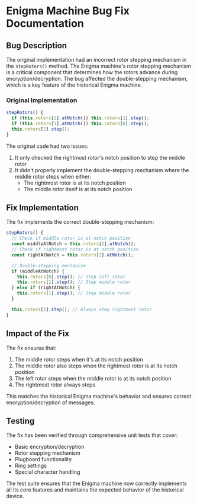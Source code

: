 # Enigma Machine Bug Fix Documentation

## Bug Description

The original implementation had an incorrect rotor stepping mechanism in the `stepRotors()` method. The Enigma machine's rotor stepping mechanism is a critical component that determines how the rotors advance during encryption/decryption. The bug affected the double-stepping mechanism, which is a key feature of the historical Enigma machine.

### Original Implementation

```javascript
stepRotors() {
  if (this.rotors[2].atNotch()) this.rotors[1].step();
  if (this.rotors[1].atNotch()) this.rotors[0].step();
  this.rotors[2].step();
}
```

The original code had two issues:

1. It only checked the rightmost rotor's notch position to step the middle rotor
2. It didn't properly implement the double-stepping mechanism where the middle rotor steps when either:
   - The rightmost rotor is at its notch position
   - The middle rotor itself is at its notch position

## Fix Implementation

The fix implements the correct double-stepping mechanism:

```javascript
stepRotors() {
  // Check if middle rotor is at notch position
  const middleAtNotch = this.rotors[1].atNotch();
  // Check if rightmost rotor is at notch position
  const rightAtNotch = this.rotors[2].atNotch();

  // Double-stepping mechanism
  if (middleAtNotch) {
    this.rotors[0].step(); // Step left rotor
    this.rotors[1].step(); // Step middle rotor
  } else if (rightAtNotch) {
    this.rotors[1].step(); // Step middle rotor
  }

  this.rotors[2].step(); // Always step rightmost rotor
}
```

## Impact of the Fix

The fix ensures that:

1. The middle rotor steps when it's at its notch position
2. The middle rotor also steps when the rightmost rotor is at its notch position
3. The left rotor steps when the middle rotor is at its notch position
4. The rightmost rotor always steps

This matches the historical Enigma machine's behavior and ensures correct encryption/decryption of messages.

## Testing

The fix has been verified through comprehensive unit tests that cover:

- Basic encryption/decryption
- Rotor stepping mechanism
- Plugboard functionality
- Ring settings
- Special character handling

The test suite ensures that the Enigma machine now correctly implements all its core features and maintains the expected behavior of the historical device.
